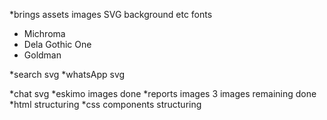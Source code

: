*brings assets images SVG background etc fonts 
- Michroma
- Dela Gothic One
- Goldman

*search svg
<FontAwesomeIcon icon="fa-thin fa-magnifying-glass" />
*whatsApp svg <FontAwesomeIcon icon="fa-brands fa-whatsapp" />

*chat svg <FontAwesomeIcon icon="fa-brands fa-rocketchat" />
*eskimo images done 
*reports images 3 images remaining done 
*html structuring
*css components structuring